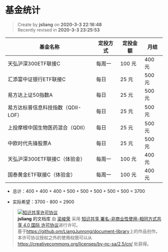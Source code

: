 基金统计
===

> Create by **jsliang** on **2020-3-3 22:16:48**  
> Recently revised in **2020-3-3 23:25:53**

| 基金名称 | 定投方式 | 定投金额 | 月结 |
| --- | --- | --- | --- |
| 天弘沪深300ETF联接C | 每周一 | 100 元 | 400 元 |
| 汇添富中证银行ETF联接C | 每日 | 25 元 | 500 元 |
| 易方达上证50指数A | 每日 | 25 元 | 500 元 |
| 易方达标普信息科技指数（QDII-LOF） | 每日 | 25 元 | 500 元 |
| 上投摩根中国生物医药混合（QDII） | 每日 | 25 元 | 500 元 |
| 中欧时代先锋股票A | 每日 | 25 元 | 500 元 |
| 天弘沪深300ETF联接C（体验金） | 每周一 | 100 元 | 400 元 |
| 国泰黄金ETF联接C（体验金） | 每周一 | 100 元 | 400 元 |

* 总计：400 + 400 + 400 + 500 + 500 + 500 + 500 + 500 = 3700

* 实际希望：3700 - 800 = 2900

> <a rel="license" href="http://creativecommons.org/licenses/by-nc-sa/4.0/"><img alt="知识共享许可协议" style="border-width:0" src="https://i.creativecommons.org/l/by-nc-sa/4.0/88x31.png" /></a><br /><a xmlns:dct="http://purl.org/dc/terms/" property="dct:title">**jsliang** 的文档库</a> 由 <a xmlns:cc="http://creativecommons.org/ns#" href="https://github.com/LiangJunrong/document-library" property="cc:attributionName" rel="cc:attributionURL">梁峻荣</a> 采用 <a rel="license" href="http://creativecommons.org/licenses/by-nc-sa/4.0/">知识共享 署名-非商业性使用-相同方式共享 4.0 国际 许可协议</a>进行许可。<br />基于<a xmlns:dct="http://purl.org/dc/terms/" href="https://github.com/LiangJunrong/document-library" rel="dct:source">https://github.om/LiangJunrong/document-library</a>上的作品创作。<br />本许可协议授权之外的使用权限可以从 <a xmlns:cc="http://creativecommons.org/ns#" href="https://creativecommons.org/licenses/by-nc-sa/2.5/cn/" rel="cc:morePermissions">https://creativecommons.org/licenses/by-nc-sa/2.5/cn/</a> 处获得。
